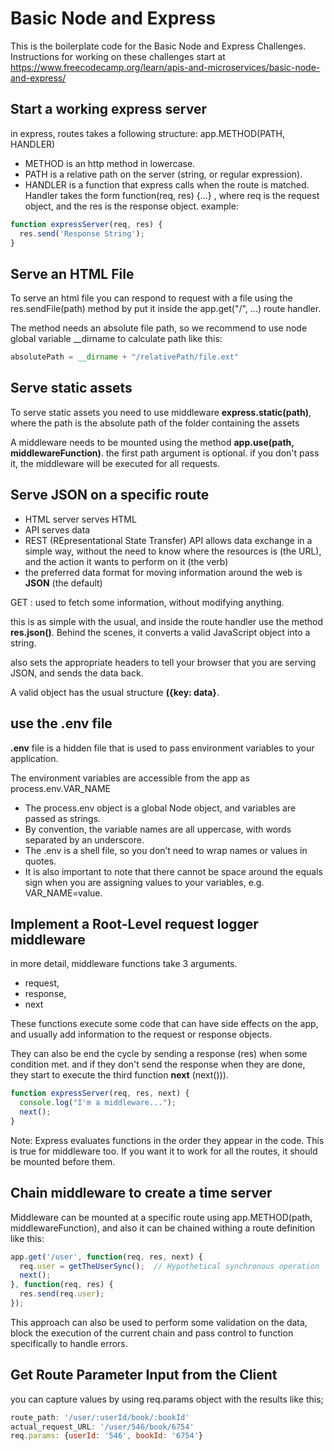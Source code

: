 # Basic Node and Express

This is the boilerplate code for the Basic Node and Express Challenges. Instructions for working on these challenges
start at https://www.freecodecamp.org/learn/apis-and-microservices/basic-node-and-express/

## Start a working express server

in express, routes takes a following structure: app.METHOD(PATH, HANDLER)

- METHOD is an http method in lowercase.
- PATH is a relative path on the server (string, or regular expression).
- HANDLER is a function that express calls when the route is matched. Handler takes the form function(req, res) {...}
  , where req is the request object, and the res is the response object. example:
  <br />

```javascript
function expressServer(req, res) {
  res.send('Response String');
}
  ```

## Serve an HTML File

To serve an html file you can respond to request with a file using the res.sendFile(path) method by put it inside
the app.get("/", ...) route handler.

The method needs an absolute file path, so we recommend to use node global variable __dirname to calculate path like
this:

```javascript
absolutePath = __dirname + "/relativePath/file.ext"
```

## Serve static assets

To serve static assets you need to use middleware **express.static(path)**, where the path is the absolute path of the
folder containing the assets

A middleware needs to be mounted using the method **app.use(path, middlewareFunction)**. the first path argument is
optional. if you don't pass it, the middleware will be executed for all requests.

## Serve JSON on a specific route

- HTML server serves HTML
- API serves data
- REST (REpresentational State Transfer) API allows data exchange in a simple way, without the need to know where
  the resources is (the URL), and the action it wants to perform on it (the verb)
- the preferred data format for moving information around the web is **JSON** (the default)

GET : used to fetch some information, without modifying anything.

this is as simple with the usual, and inside the route handler use the method **res.json()**. Behind the scenes, it
converts a valid JavaScript object into a string.

also sets the appropriate headers to tell your browser that you are serving JSON, and sends the data back.

A valid object has the usual structure **({key: data}**.

## use the .env file

**.env** file is a hidden file that is used to pass environment variables to your application.

The environment variables are accessible from the app as process.env.VAR_NAME

- The process.env object is a global Node object, and variables are passed as strings.
- By convention, the variable names are all uppercase, with words separated by an underscore.
- The .env is a shell file,
  so you don’t need to wrap names or values in quotes.
- It is also important to note that there cannot be space around the equals sign when you are assigning values to your
  variables, e.g. VAR_NAME=value.

## Implement a Root-Level request logger middleware

in more detail, middleware functions take 3 arguments.

- request,
- response,
- next

These functions execute some code that can have side effects on the app, and usually add information to the request or
response objects.

They can also be end the cycle by sending a response (res) when some condition met. and if they don't send the
response when they are done, they start to execute the third function **next** (next())).

```javascript
function expressServer(req, res, next) {
  console.log("I'm a middleware...");
  next();
}
```

Note: Express evaluates functions in the order they appear in the code. This is true for middleware too. If you want it to work for all the routes, it should be mounted before them.

## Chain middleware to create a time server

Middleware can be mounted at a specific route using app.METHOD(path, middlewareFunction), and also it can be chained 
withing a route definition like this:

```javascript
app.get('/user', function(req, res, next) {
  req.user = getTheUserSync();  // Hypothetical synchronous operation
  next();
}, function(req, res) {
  res.send(req.user);
});
```

This approach can also be used to perform some validation on the data, block the execution of the current chain and 
pass control to function specifically to handle errors.

## Get Route Parameter Input from the Client

you can capture values by using req.params object with the results like this;

```javascript
route_path: '/user/:userId/book/:bookId'
actual_request_URL: '/user/546/book/6754'
req.params: {userId: '546', bookId: '6754'}
```



